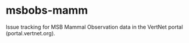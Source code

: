 msbobs-mamm
===========

Issue tracking for MSB Mammal Observation data in the VertNet portal (portal.vertnet.org).
